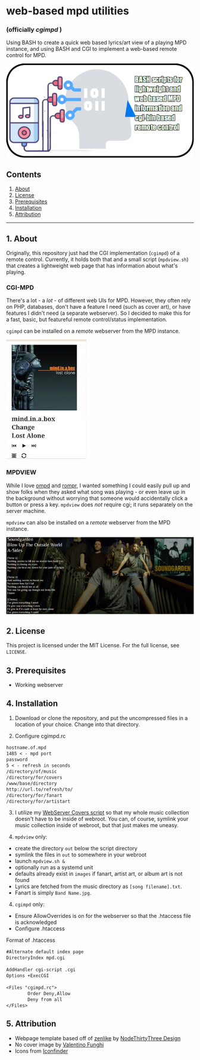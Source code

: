 # web-based mpd utilities
### (officially *cgimpd* )

Using BASH to create a quick web based lyrics/art view of a playing MPD 
instance, and using BASH and CGI to implement a web-based remote control for 
MPD.

![cgimpd logo](https://github.com/uriel1998/cgimpd/raw/master/cgimpd-open-graph.png "logo")  

## Contents
 1. [About](#1-about)
 2. [License](#2-license)
 3. [Prerequisites](#3-prerequisites)
 4. [Installation](#4-installation)
 5. [Attribution](#5-attribution)
 
***

## 1. About

Originally, this repository just had the CGI implementation (`cgimpd`) of a 
remote control. Currently, it holds both that and a small script (`mpdview.sh`) 
that creates a lightweight web page that has information about what's playing.

### CGI-MPD

There's a lot - a *lot* - of different web UIs for MPD. However, they often 
rely on PHP, databases, don't have a feature I need (such as cover art), or 
have features I didn't need (a separate webserver). So I decided to make 
this for a fast, basic, but featureful remote control/status implementation.

`cgimpd` can be installed on a *remote* webserver from the MPD instance.


![screenshot](https://raw.githubusercontent.com/uriel1998/cgimpd/master/cgi-mpd-screenshot.jpg)

### MPDVIEW

While I love [ompd](https://ompd.pl/) and [rompr](https://fatg3erman.github.io/RompR/), 
I wanted something I could easily pull up and show folks when they asked 
what song was playing - or even leave up in the background without worrying 
that someone would accidentally click a button or press a key. `mpdview` 
 does *not* require cgi; it runs separately on the server machine.

`mpdview` can also be installed on a *remote* webserver from the MPD instance.

![screenshot](https://raw.githubusercontent.com/uriel1998/cgimpd/master/screenshot.png)

## 2. License

This project is licensed under the MIT License. For the full license, see `LICENSE`.

## 3. Prerequisites

* Working webserver

## 4. Installation

1. Download or clone the repository, and put the uncompressed files in a location 
of your choice. Change into that directory.

2. Configure cgimpd.rc 

```
hostname.of.mpd
1485 < - mpd port
password
5 < - refresh in seconds
/directory/of/music
/directory/for/covers
/www/base/directory
http://url.to/refresh/to/
/directory/for/fanart
/directory/for/artistart
```

3. I utilize my [WebServer Covers script](https://github.com/uriel1998/yolo-mpd/blob/master/webserver_covers.sh) so that my whole music collection doesn't have to be inside of webroot. You can, of course, symlink your music collection inside of webroot, but that just makes me uneasy.


4. `mpdview` only:
- create the directory `out` below the script directory
- symlink the files in `out` to somewhere in your webroot
- launch `mpdview.sh &`
- optionally run as a systemd unit
- defaults already exist in `images` if fanart, artist art, or album art is 
not found
- Lyrics are fetched from the music directory as `[song filename].txt`.
- Fanart is simply `Band Name.jpg`.  


4. `cgimpd` only: 

- Ensure AllowOverrides is on for the webserver so that the .htaccess file is acknowledged
- Configure .htaccess

Format of .htaccess

```
#Alternate default index page
DirectoryIndex mpd.cgi

AddHandler cgi-script .cgi
Options +ExecCGI 

<Files "cgimpd.rc">
        Order Deny,Allow
        Deny from all
</Files>

```

## 5. Attribution

* Webpage template based off of [zenlike](http://www.freecsstemplates.org/preview/zenlike) by [NodeThirtyThree Design](http://www.nodethirtythree.com/)
* No cover image by [Valentino Funghi](https://unsplash.com/photos/MEcxLZ8ENV8)
* Icons from [Iconfinder](https://www.iconfinder.com/iconsets/freecns-cumulus)

